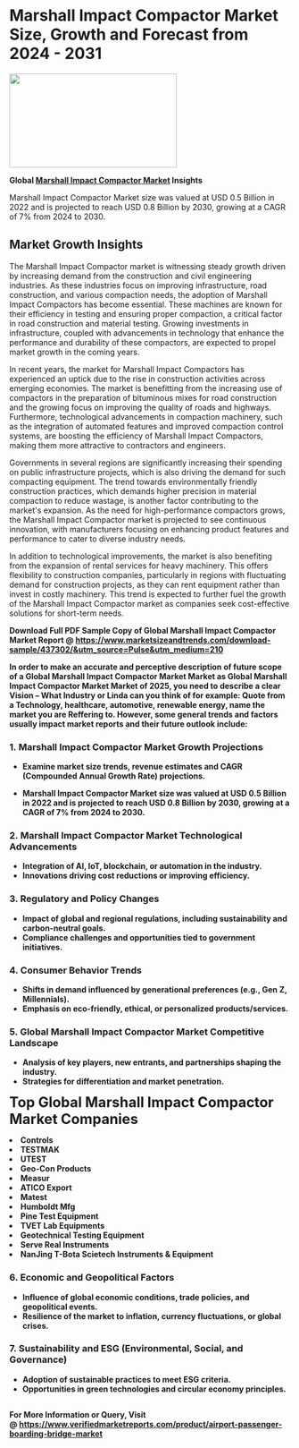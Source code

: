 <H1>Marshall Impact Compactor Market Size, Growth and Forecast from 2024 - 2031</H1><img class="aligncenter size-medium wp-image-584254" src="https://thirdeyenews.in/wp-content/uploads/2024/09/Global-Market-Research-300x168.jpeg" alt="" width="300" height="168" /><p><strong>Global&nbsp;<a href="https://www.marketsizeandtrends.com/download-sample/437302/&amp;utm_source=Pulse&amp;utm_medium=210">Marshall Impact Compactor Market</a> Insights</strong></p><p>Marshall Impact Compactor Market size was valued at USD 0.5 Billion in 2022 and is projected to reach USD 0.8 Billion by 2030, growing at a CAGR of 7% from 2024 to 2030.</p><p><h2>Market Growth Insights</h2> <p>The Marshall Impact Compactor market is witnessing steady growth driven by increasing demand from the construction and civil engineering industries. As these industries focus on improving infrastructure, road construction, and various compaction needs, the adoption of Marshall Impact Compactors has become essential. These machines are known for their efficiency in testing and ensuring proper compaction, a critical factor in road construction and material testing. Growing investments in infrastructure, coupled with advancements in technology that enhance the performance and durability of these compactors, are expected to propel market growth in the coming years.</p> <p><strong></strong></p> <p>In recent years, the market for Marshall Impact Compactors has experienced an uptick due to the rise in construction activities across emerging economies. The market is benefitting from the increasing use of compactors in the preparation of bituminous mixes for road construction and the growing focus on improving the quality of roads and highways. Furthermore, technological advancements in compaction machinery, such as the integration of automated features and improved compaction control systems, are boosting the efficiency of Marshall Impact Compactors, making them more attractive to contractors and engineers.</p> <p>Governments in several regions are significantly increasing their spending on public infrastructure projects, which is also driving the demand for such compacting equipment. The trend towards environmentally friendly construction practices, which demands higher precision in material compaction to reduce wastage, is another factor contributing to the market's expansion. As the need for high-performance compactors grows, the Marshall Impact Compactor market is projected to see continuous innovation, with manufacturers focusing on enhancing product features and performance to cater to diverse industry needs.</p> <p>In addition to technological improvements, the market is also benefiting from the expansion of rental services for heavy machinery. This offers flexibility to construction companies, particularly in regions with fluctuating demand for construction projects, as they can rent equipment rather than invest in costly machinery. This trend is expected to further fuel the growth of the Marshall Impact Compactor market as companies seek cost-effective solutions for short-term needs.</p> <p><strong></p><p><span class=""><strong>Download Full PDF Sample Copy of Global Marshall Impact Compactor Market Report</strong> @ <a href="https://www.marketsizeandtrends.com/download-sample/437302/&amp;utm_source=Pulse&amp;utm_medium=210" target="_blank">https://www.marketsizeandtrends.com/download-sample/437302/&amp;utm_source=Pulse&amp;utm_medium=210</a></span></p><p>In order to make an accurate and perceptive description of future scope of a Global&nbsp;Marshall Impact Compactor Market Market as Global&nbsp;Marshall Impact Compactor Market Market of 2025, you need to describe a clear Vision &ndash; What Industry or Linda can you think of for example: Quote from a Technology, healthcare, automotive, renewable energy, name the market you are Reffering to. However, some general trends and factors usually impact market reports and their future outlook include:</p><h3>1.&nbsp;<strong>Marshall Impact Compactor Market Growth Projections</strong></h3><ul><li>Examine market size trends, revenue estimates and CAGR (Compounded Annual Growth Rate) projections.</li><li><p>Marshall Impact Compactor Market size was valued at USD 0.5 Billion in 2022 and is projected to reach USD 0.8 Billion by 2030, growing at a CAGR of 7% from 2024 to 2030.</p></li></ul><h3>2.&nbsp;<strong>Marshall Impact Compactor Market Technological Advancements</strong></h3><ul><li>Integration of AI, IoT, blockchain, or automation in the industry.</li><li>Innovations driving cost reductions or improving efficiency.</li></ul><h3>3.&nbsp;<strong>Regulatory and Policy Changes</strong></h3><ul><li>Impact of global and regional regulations, including sustainability and carbon-neutral goals.</li><li>Compliance challenges and opportunities tied to government initiatives.</li></ul><h3>4.&nbsp;<strong>Consumer Behavior Trends</strong></h3><ul><li>Shifts in demand influenced by generational preferences (e.g., Gen Z, Millennials).</li><li>Emphasis on eco-friendly, ethical, or personalized products/services.</li></ul><h3>5.&nbsp;<strong>Global Marshall Impact Compactor Market Competitive Landscape</strong></h3><ul><li>Analysis of key players, new entrants, and partnerships shaping the industry.</li><li>Strategies for differentiation and market penetration.</li></ul><p data-pm-slice="1 1 []"><span style="color: inherit; font-family: inherit; font-size: 25px;">Top Global Marshall Impact Compactor Market Companies</span></p><div class="" data-test-id=""><p><li>Controls</li><li> TESTMAK</li><li> UTEST</li><li> Geo-Con Products</li><li> Measur</li><li> ATICO Export</li><li> Matest</li><li> Humboldt Mfg</li><li> Pine Test Equipment</li><li> TVET Lab Equipments</li><li> Geotechnical Testing Equipment</li><li> Serve Real Instruments</li><li> NanJing T-Bota Scietech Instruments & Equipment</li></p></div><h3>6.&nbsp;<strong>Economic and Geopolitical Factors</strong></h3><ul><li>Influence of global economic conditions, trade policies, and geopolitical events.</li><li>Resilience of the market to inflation, currency fluctuations, or global crises.</li></ul><h3>7.&nbsp;<strong>Sustainability and ESG (Environmental, Social, and Governance)</strong></h3><ul><li>Adoption of sustainable practices to meet ESG criteria.</li><li>Opportunities in green technologies and circular economy principles.</li></ul><h2><strong style="font-size: 14px;">For More Information or Query, Visit @&nbsp;</strong><a style="background-color: #ffffff; font-size: 14px;" href="https://www.marketsizeandtrends.com/report/marshall-impact-compactor-market/" target="_blank">https://www.verifiedmarketreports.com/product/airport-passenger-boarding-bridge-market</a></h2>
